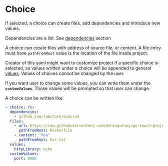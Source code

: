# Choice

If selected, a choice can create files, add dependencies and introduce new values.

Dependencies are a list. See [dependencies](./dependencies) section

A choice can create files with address of source file, or content. A file entry must have `pathFromRoot` value is the
location of the file inside project.

Creator of this yaml might want to customize project if a specific choice is selected, so values written under a choice
will be appended to general [values](./values). Values of choices cannot be changed by the user.

If you want user to change some values, you can write them under the **`customValues`**. Those values will be prompted
so that user can change.

A choice can be written like:

```yaml
- choice: Yes
  dependencies:
    - github.com/labstack/echo/v4
  files:
    - url: https://raw.githubusercontent.com/denizgursoy/go-touch-projects/main/Dockerfile
      pathFromRoot: Dockerfile
    - content: "foo"
      pathFromRoot: bar.txt
  values:
    httpLibrary: echo
  customValues:
    port: 8080
```